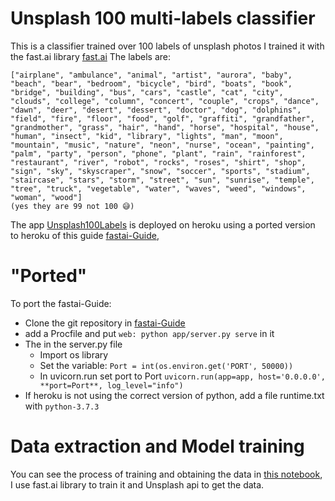 # Unsplash 100 multi-labels classifier
This is a classifier trained over 100 labels of unsplash photos
I trained it with the fast.ai library [fast.ai](https://github.com/fastai/fastai)
The labels are:
```
["airplane", "ambulance", "animal", "artist", "aurora", "baby", "beach", "bear", "bedroom", "bicycle", "bird", "boats", "book", "bridge", "building", "bus", "cars", "castle", "cat", "city", "clouds", "college", "column", "concert", "couple", "crops", "dance", "dawn", "deer", "desert", "dessert", "doctor", "dog", "dolphins", "field", "fire", "floor", "food", "golf", "graffiti", "grandfather", "grandmother", "grass", "hair", "hand", "horse", "hospital", "house", "human", "insect", "kid", "library", "lights", "man", "moon", "mountain", "music", "nature", "neon", "nurse", "ocean", "painting", "palm", "party", "person", "phone", "plant", "rain", "rainforest", "restaurant", "river", "robot", "rocks", "roses", "shirt", "shop", "sign", "sky", "skyscraper", "snow", "soccer", "sports", "stadium", "staircase", "stars", "storm", "street", "sun", "sunrise", "temple", "tree", "truck", "vegetable", "water", "waves", "weed", "windows", "woman", "wood"]
(yes they are 99 not 100 😅)
```
The app [Unsplash100Labels](https://unsplash100labels.herokuapp.com/) is deployed on heroku using a ported version to heroku
of this guide [fastai-Guide](https://course.fast.ai/deployment_render.html),
# "Ported" 
To port the fastai-Guide:
* Clone the git repository in [fastai-Guide](https://course.fast.ai/deployment_render.html)
* add a Procfile and put ```web: python app/server.py serve``` in it
* The in the server.py file 
  * Import os library
  * Set the variable: ```Port = int(os.environ.get('PORT', 50000))```
  * In uvicorn.run set port to Port ```uvicorn.run(app=app, host='0.0.0.0', **port=Port**, log_level="info")```
* If heroku is not using the correct version of python, add a file runtime.txt with ```python-3.7.3```

# Data extraction and Model training
You can see the process of training and obtaining the data in [this notebook](https://colab.research.google.com/drive/1GP_9go6NqARmDQ7hAYeydKnKpxfhlZ_O#scrollTo=1Y36gobKUQwP),
I use fast.ai library to train it and Unsplash api to get the data.